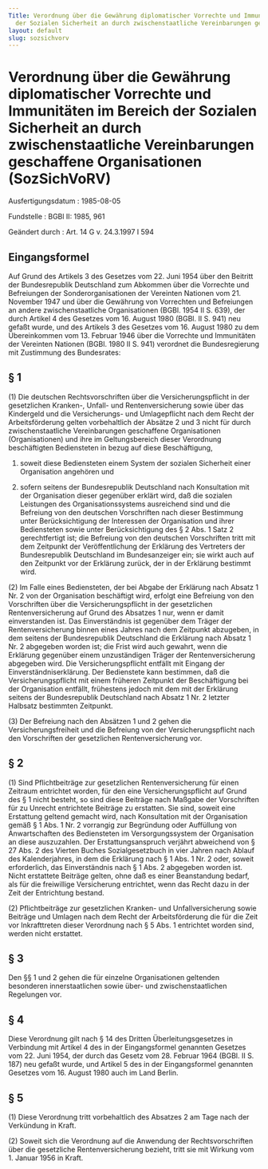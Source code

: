 ```yaml
---
Title: Verordnung über die Gewährung diplomatischer Vorrechte und Immunitäten im Bereich
  der Sozialen Sicherheit an durch zwischenstaatliche Vereinbarungen geschaffene Organisationen
layout: default
slug: sozsichvorv
---
```


# Verordnung über die Gewährung diplomatischer Vorrechte und Immunitäten im Bereich der Sozialen Sicherheit an durch zwischenstaatliche Vereinbarungen geschaffene Organisationen (SozSichVoRV)

Ausfertigungsdatum
:   1985-08-05

Fundstelle
:   BGBl II: 1985, 961

Geändert durch
:   Art. 14 G v. 24.3.1997 I 594


## Eingangsformel

Auf Grund des Artikels 3 des Gesetzes vom 22. Juni 1954 über den
Beitritt der Bundesrepublik Deutschland zum Abkommen über die
Vorrechte und Befreiungen der Sonderorganisationen der Vereinten
Nationen vom 21. November 1947 und über die Gewährung von Vorrechten
und Befreiungen an andere zwischenstaatliche Organisationen (BGBl.
1954 II S. 639), der durch Artikel 4 des Gesetzes vom 16. August 1980
(BGBl. II S. 941) neu gefaßt wurde, und
des Artikels 3 des Gesetzes vom 16. August 1980 zu dem Übereinkommen
vom 13. Februar 1946 über die Vorrechte und Immunitäten der Vereinten
Nationen (BGBl. 1980 II S. 941)
verordnet die Bundesregierung mit Zustimmung des Bundesrates:


## § 1

(1) Die deutschen Rechtsvorschriften über die Versicherungspflicht in
der gesetzlichen Kranken-, Unfall- und Rentenversicherung sowie über
das Kindergeld und die Versicherungs- und Umlagepflicht nach dem Recht
der Arbeitsförderung gelten vorbehaltlich der Absätze 2 und 3 nicht
für durch zwischenstaatliche Vereinbarungen geschaffene Organisationen
(Organisationen) und ihre im Geltungsbereich dieser Verordnung
beschäftigten Bediensteten in bezug auf diese Beschäftigung,

1.  soweit diese Bediensteten einem System der sozialen Sicherheit einer
    Organisation angehören und


2.  sofern seitens der Bundesrepublik Deutschland nach Konsultation mit
    der Organisation dieser gegenüber erklärt wird, daß die sozialen
    Leistungen des Organisationssystems ausreichend sind und die Befreiung
    von den deutschen Vorschriften nach dieser Bestimmung unter
    Berücksichtigung der Interessen der Organisation und ihrer
    Bediensteten sowie unter Berücksichtigung des § 2 Abs. 1 Satz 2
    gerechtfertigt ist; die Befreiung von den deutschen Vorschriften tritt
    mit dem Zeitpunkt der Veröffentlichung der Erklärung des Vertreters
    der Bundesrepublik Deutschland im Bundesanzeiger ein; sie wirkt auch
    auf den Zeitpunkt vor der Erklärung zurück, der in der Erklärung
    bestimmt wird.




(2) Im Falle eines Bediensteten, der bei Abgabe der Erklärung nach
Absatz 1 Nr. 2 von der Organisation beschäftigt wird, erfolgt eine
Befreiung von den Vorschriften über die Versicherungspflicht in der
gesetzlichen Rentenversicherung auf Grund des Absatzes 1 nur, wenn er
damit einverstanden ist. Das Einverständnis ist gegenüber dem Träger
der Rentenversicherung binnen eines Jahres nach dem Zeitpunkt
abzugeben, in dem seitens der Bundesrepublik Deutschland die Erklärung
nach Absatz 1 Nr. 2 abgegeben worden ist; die Frist wird auch gewahrt,
wenn die Erklärung gegenüber einem unzuständigen Träger der
Rentenversicherung abgegeben wird. Die Versicherungspflicht entfällt
mit Eingang der Einverständniserklärung. Der Bedienstete kann
bestimmen, daß die Versicherungspflicht mit einem früheren Zeitpunkt
der Beschäftigung bei der Organisation entfällt, frühestens jedoch mit
dem mit der Erklärung seitens der Bundesrepublik Deutschland nach
Absatz 1 Nr. 2 letzter Halbsatz bestimmten Zeitpunkt.

(3) Der Befreiung nach den Absätzen 1 und 2 gehen die
Versicherungsfreiheit und die Befreiung von der Versicherungspflicht
nach den Vorschriften der gesetzlichen Rentenversicherung vor.


## § 2

(1) Sind Pflichtbeiträge zur gesetzlichen Rentenversicherung für einen
Zeitraum entrichtet worden, für den eine Versicherungspflicht auf
Grund des § 1 nicht besteht, so sind diese Beiträge nach Maßgabe der
Vorschriften für zu Unrecht entrichtete Beiträge zu erstatten. Sie
sind, soweit eine Erstattung geltend gemacht wird, nach Konsultation
mit der Organisation gemäß § 1 Abs. 1 Nr. 2 vorrangig zur Begründung
oder Auffüllung von Anwartschaften des Bediensteten im
Versorgungssystem der Organisation an diese auszuzahlen. Der
Erstattungsanspruch verjährt abweichend von § 27 Abs. 2 des Vierten
Buches Sozialgesetzbuch in vier Jahren nach Ablauf des Kalenderjahres,
in dem die Erklärung nach § 1 Abs. 1 Nr. 2 oder, soweit erforderlich,
das Einverständnis nach § 1 Abs. 2 abgegeben worden ist. Nicht
erstattete Beiträge gelten, ohne daß es einer Beanstandung bedarf, als
für die freiwillige Versicherung entrichtet, wenn das Recht dazu in
der Zeit der Entrichtung bestand.

(2) Pflichtbeiträge zur gesetzlichen Kranken- und Unfallversicherung
sowie Beiträge und Umlagen nach dem Recht der Arbeitsförderung die für
die Zeit vor Inkrafttreten dieser Verordnung nach § 5 Abs. 1
entrichtet worden sind, werden nicht erstattet.


## § 3

Den §§ 1 und 2 gehen die für einzelne Organisationen geltenden
besonderen innerstaatlichen sowie über- und zwischenstaatlichen
Regelungen vor.


## § 4

Diese Verordnung gilt nach § 14 des Dritten Überleitungsgesetzes in
Verbindung mit Artikel 4 des in der Eingangsformel genannten Gesetzes
vom 22. Juni 1954, der durch das Gesetz vom 28. Februar 1964 (BGBl. II
S. 187) neu gefaßt wurde, und Artikel 5 des in der Eingangsformel
genannten Gesetzes vom 16. August 1980 auch im Land Berlin.


## § 5

(1) Diese Verordnung tritt vorbehaltlich des Absatzes 2 am Tage nach
der Verkündung in Kraft.

(2) Soweit sich die Verordnung auf die Anwendung der
Rechtsvorschriften über die gesetzliche Rentenversicherung bezieht,
tritt sie mit Wirkung vom 1. Januar 1956 in Kraft.

